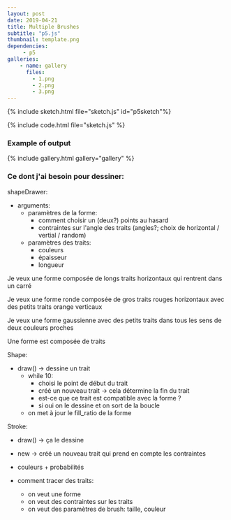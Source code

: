 ```yaml
---
layout: post
date: 2019-04-21
title: Multiple Brushes
subtitle: "p5.js"
thumbnail: template.png
dependencies:
     - p5
galleries:
    - name: gallery
      files:
        - 1.png
        - 2.png
        - 3.png
---
```


<script src="utils.js"></script>
<script src="shape.js"></script>
<script src="brush.js"></script>
{% include sketch.html file="sketch.js" id="p5sketch"%}

{% include code.html file="sketch.js" %}


### Example of output
{% include gallery.html gallery="gallery" %}

### Ce dont j'ai besoin pour dessiner:

shapeDrawer:

- arguments:
  - paramètres de la forme:
    - comment choisir un (deux?) points au hasard
    - contraintes sur l'angle des traits (angles?; choix de horizontal / vertial / random)
  - paramètres des traits:
    - couleurs
    - épaisseur
    - longueur


Je veux une forme composée de longs traits horizontaux qui rentrent dans un carré

Je veux une forme ronde composée de gros traits rouges horizontaux avec des petits traits orange verticaux

Je veux une forme gaussienne avec des petits traits dans tous les sens de deux couleurs proches

Une forme est composée de traits

Shape:
  - draw() -> dessine un trait
    - while 10:
      - choisi le point de début du trait
      - créé un nouveau trait -> cela détermine la fin du trait
      - est-ce que ce trait est compatible avec la forme ?
      - si oui on le dessine et on sort de la boucle
    - on met à jour le fill_ratio de la forme

Stroke:
  - draw() -> ça le dessine
  - new -> créé un nouveau trait qui prend en compte les contraintes

  - couleurs + probabilités
  - comment tracer des traits:
    - on veut une forme
    - on veut des contraintes sur les traits 
    - on veut des paramètres de brush: taille, couleur
